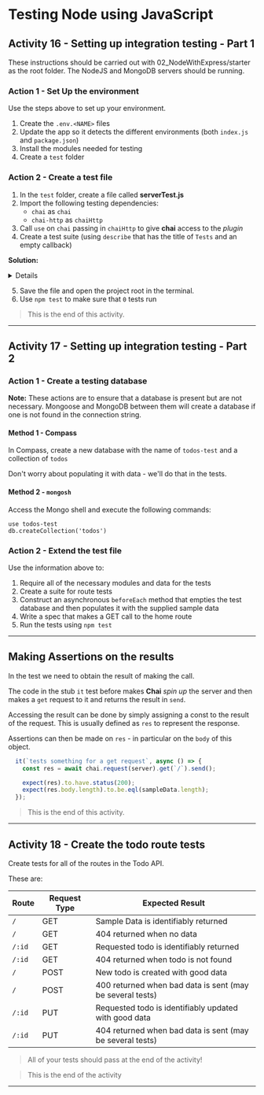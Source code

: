 # Testing Node using JavaScript

## Activity 16 - Setting up integration testing - Part 1

These instructions should be carried out with 02_NodeWithExpress/starter as the root folder.
The NodeJS and MongoDB servers should be running.

### Action 1 - Set Up the environment

Use the steps above to set up your environment.

1. Create the `.env.<NAME>` files
2. Update the app so it detects the different environments (both `index.js` and `package.json`)
3. Install the modules needed for testing
4. Create a `test` folder

### Action 2 - Create a test file

1. In the `test` folder, create a file called **serverTest.js**
2. Import the following testing dependencies:
   - `chai` as `chai`
   - `chai-http` as `chaiHttp`
3. Call `use` on `chai` passing in `chaiHttp` to give **chai** access to the *plugin*
4. Create a test suite (using `describe` that has the title of `Tests` and an empty callback)

**Solution:**
<details>

```js
import chai from 'chai';
import chaiHttp from 'chai-http';

chai.use(chaiHttp);

describe(`Tests`, () => {});
```
</details>

5. Save the file and open the project root in the terminal.
6. Use `npm test` to make sure that `0` tests run

>This is the end of this activity.

---

## Activity 17 - Setting up integration testing - Part 2

### Action 1 - Create a testing database

**Note:** These actions are to ensure that a database is present but are not necessary.  Mongoose and MongoDB between them will create a database if one is not found in the connection string.

#### Method 1 - Compass

In Compass, create a new database with the name of `todos-test` and a collection of `todos`

Don't worry about populating it with data - we'll do that in the tests.

#### Method 2 - `mongosh`

Access the Mongo shell and execute the following commands:

```mongosh
use todos-test
db.createCollection('todos')
```

### Action 2 - Extend the test file

Use the information above to:

1. Require all of the necessary modules and data for the tests
2. Create a suite for route tests
3. Construct an asynchronous `beforeEach` method that empties the test database and then populates it with the supplied sample data
4. Write a spec that makes a GET call to the home route
5. Run the tests using `npm test`

---

## Making Assertions on the results

In the test we need to obtain the result of making the call.

The code in the stub `it` test before makes **Chai** *spin up* the server and then makes a `get` request to it and returns the result in `send`.

Accessing the result can be done by simply assigning a const to the result of the request. This is usually defined as `res` to represent the response.

Assertions can then be made on `res` - in particular on the `body` of this object.

```js
  it(`tests something for a get request`, async () => {
    const res = await chai.request(server).get(`/`).send();

    expect(res).to.have.status(200);
    expect(res.body.length).to.be.eql(sampleData.length);
  });
```

>This is the end of this activity.

---

## Activity 18 - Create the todo route tests

Create tests for all of the routes in the Todo API.

These are:

| Route  | Request Type | Expected Result                                           |
| ------ | ------------ | --------------------------------------------------------- |
| `/`    | GET          | Sample Data is identifiably returned                      |
| `/`    | GET          | 404 returned when no data                                 |
| `/:id` | GET          | Requested todo is identifiably returned                   |
| `/:id` | GET          | 404 returned when todo is not found                       |
| `/`    | POST         | New todo is created with good data                        |
| `/`    | POST         | 400 returned when bad data is sent (may be several tests) |
| `/:id` | PUT          | Requested todo is identifiably updated with good data     |
| `/:id` | PUT          | 404 returned when bad data is sent (may be several tests) |

>All of your tests should pass at the end of the activity!

>This is the end of the activity

---